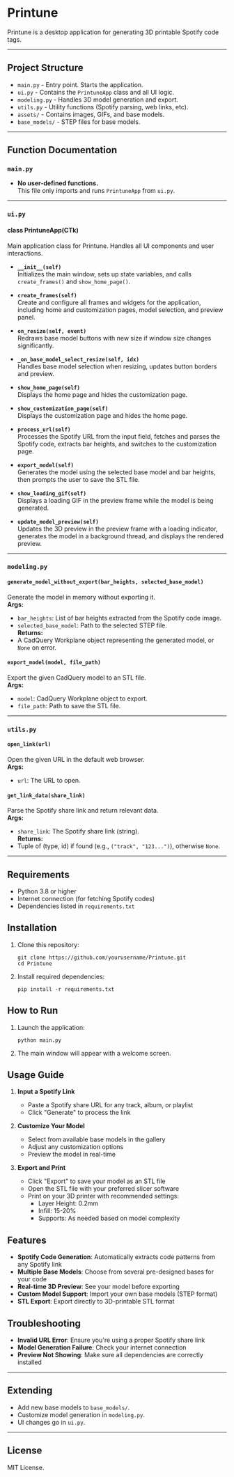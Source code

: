 # Printune

Printune is a desktop application for generating 3D printable Spotify code tags.

---

## Project Structure

- `main.py` - Entry point. Starts the application.
- `ui.py` - Contains the `PrintuneApp` class and all UI logic.
- `modeling.py` - Handles 3D model generation and export.
- `utils.py` - Utility functions (Spotify parsing, web links, etc).
- `assets/` - Contains images, GIFs, and base models.
- `base_models/` - STEP files for base models.

---

## Function Documentation

### `main.py`

- **No user-defined functions.**  
  This file only imports and runs `PrintuneApp` from `ui.py`.

---

### `ui.py`

#### class PrintuneApp(CTk)
Main application class for Printune. Handles all UI components and user interactions.

- **`__init__(self)`**  
  Initializes the main window, sets up state variables, and calls `create_frames()` and `show_home_page()`.

- **`create_frames(self)`**  
  Create and configure all frames and widgets for the application, including home and customization pages, model selection, and preview panel.

- **`on_resize(self, event)`**  
  Redraws base model buttons with new size if window size changes significantly.

- **`_on_base_model_select_resize(self, idx)`**  
  Handles base model selection when resizing, updates button borders and preview.

- **`show_home_page(self)`**  
  Displays the home page and hides the customization page.

- **`show_customization_page(self)`**  
  Displays the customization page and hides the home page.

- **`process_url(self)`**  
  Processes the Spotify URL from the input field, fetches and parses the Spotify code, extracts bar heights, and switches to the customization page.

- **`export_model(self)`**  
  Generates the model using the selected base model and bar heights, then prompts the user to save the STL file.

- **`show_loading_gif(self)`**  
  Displays a loading GIF in the preview frame while the model is being generated.

- **`update_model_preview(self)`**  
  Updates the 3D preview in the preview frame with a loading indicator, generates the model in a background thread, and displays the rendered preview.

---

### `modeling.py`

#### `generate_model_without_export(bar_heights, selected_base_model)`
Generate the model in memory without exporting it.  
**Args:**  
- `bar_heights`: List of bar heights extracted from the Spotify code image.  
- `selected_base_model`: Path to the selected STEP file.  
**Returns:**  
- A CadQuery Workplane object representing the generated model, or `None` on error.

#### `export_model(model, file_path)`
Export the given CadQuery model to an STL file.  
**Args:**  
- `model`: CadQuery Workplane object to export.  
- `file_path`: Path to save the STL file.

---

### `utils.py`

#### `open_link(url)`
Open the given URL in the default web browser.  
**Args:**  
- `url`: The URL to open.

#### `get_link_data(share_link)`
Parse the Spotify share link and return relevant data.  
**Args:**  
- `share_link`: The Spotify share link (string).  
**Returns:**  
- Tuple of (type, id) if found (e.g., `("track", "123...")`), otherwise `None`.

---

## Requirements

- Python 3.8 or higher
- Internet connection (for fetching Spotify codes)
- Dependencies listed in `requirements.txt`

## Installation

1. Clone this repository:
   ```
   git clone https://github.com/yourusername/Printune.git
   cd Printune
   ```

2. Install required dependencies:
   ```
   pip install -r requirements.txt
   ```

## How to Run

1. Launch the application:
   ```
   python main.py
   ```

2. The main window will appear with a welcome screen.

## Usage Guide

1. **Input a Spotify Link**
   - Paste a Spotify share URL for any track, album, or playlist
   - Click "Generate" to process the link

2. **Customize Your Model**
   - Select from available base models in the gallery
   - Adjust any customization options
   - Preview the model in real-time

3. **Export and Print**
   - Click "Export" to save your model as an STL file
   - Open the STL file with your preferred slicer software
   - Print on your 3D printer with recommended settings:
     - Layer Height: 0.2mm
     - Infill: 15-20%
     - Supports: As needed based on model complexity

## Features

- **Spotify Code Generation**: Automatically extracts code patterns from any Spotify link
- **Multiple Base Models**: Choose from several pre-designed bases for your code
- **Real-time 3D Preview**: See your model before exporting
- **Custom Model Support**: Import your own base models (STEP format)
- **STL Export**: Export directly to 3D-printable STL format

## Troubleshooting

- **Invalid URL Error**: Ensure you're using a proper Spotify share link
- **Model Generation Failure**: Check your internet connection
- **Preview Not Showing**: Make sure all dependencies are correctly installed

---

## Extending

- Add new base models to `base_models/`.
- Customize model generation in `modeling.py`.
- UI changes go in `ui.py`.

---

## License

MIT License.
